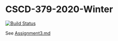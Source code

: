 # CSCD-379-2020-Winter
[![Build Status](https://dev.azure.com/kmullins2/EWU-CSCD379-2020-Winter/_apis/build/status/pnotequalnp.EWU-CSCD379-2020-Winter%20(1)?branchName=Assignment3)](https://dev.azure.com/kmullins2/EWU-CSCD379-2020-Winter/_build/latest?definitionId=2&branchName=Assignment3)

See [Assignment3.md](Assignment3.md)
